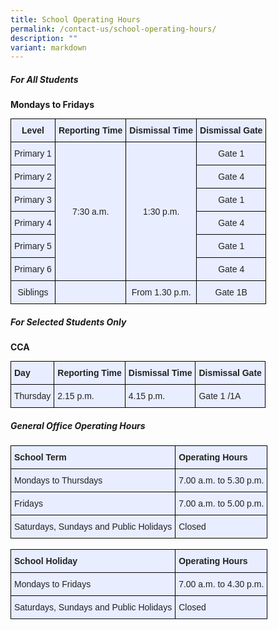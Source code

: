 ```yaml
---
title: School Operating Hours
permalink: /contact-us/school-operating-hours/
description: ""
variant: markdown
---
```

##### **For All Students**

**Mondays to Fridays**

<style type="text/css">
.tg  {border-collapse:collapse;border-spacing:0;margin:0px auto;}
.tg td{border-color:black;border-style:solid;border-width:1px;font-family:Arial, sans-serif;font-size:14px;
  overflow:hidden;padding:10px 5px;word-break:normal;}
.tg th{border-color:black;border-style:solid;border-width:1px;font-family:Arial, sans-serif;font-size:14px;
  font-weight:normal;overflow:hidden;padding:10px 5px;word-break:normal;}
.tg .tg-1uvx{background-color:#E8EDFF;color:#222;font-weight:bold;text-align:center;vertical-align:middle}
.tg .tg-22b2{background-color:#E8EDFF;color:#222;text-align:center;vertical-align:middle}
</style>
<table class="tg">
<tbody>
  <tr>
    <td class="tg-1uvx">Level</td>
    <td class="tg-1uvx">Reporting Time</td>
    <td class="tg-1uvx">Dismissal Time</td>
    <td class="tg-1uvx">Dismissal Gate</td>
  </tr>
  <tr>
    <td class="tg-22b2">Primary 1</td>
    <td class="tg-22b2" rowspan="6">7:30 a.m.</td>
		<td class="tg-22b2" rowspan="6">1:30 p.m.</td>
    <td class="tg-22b2">Gate 1</td>
  </tr>
  <tr>
    <td class="tg-22b2">Primary 2</td>
    <td class="tg-22b2">Gate 4</td>
  </tr>
  <tr>
    <td class="tg-22b2">Primary 3</td>
    <td class="tg-22b2">Gate 1</td>
  </tr>
  <tr>
    <td class="tg-22b2">Primary 4</td>
    <td class="tg-22b2">Gate 4</td>
  </tr>
  <tr>
    <td class="tg-22b2">Primary 5</td>
    <td class="tg-22b2">Gate 1</td>
  </tr>
  <tr>
    <td class="tg-22b2">Primary 6</td>
    <td class="tg-22b2">Gate 4</td>
  </tr>
  <tr>
    <td class="tg-22b2"><span style="color:#222"> Siblings</span></td>
    <td class="tg-22b2"><span style="color:#222"> </span></td>
    <td class="tg-22b2"><span style="color:#222">From 1.30 p.m.  </span></td>
    <td class="tg-22b2"><span style="color:#222">Gate 1B</span></td>
  </tr>
</tbody>
</table>

##### **For Selected Students Only**

**CCA**

<style type="text/css">
.tg  {border-collapse:collapse;border-spacing:0;margin:0px auto;}
.tg td{border-color:black;border-style:solid;border-width:1px;font-family:Arial, sans-serif;font-size:14px;
  overflow:hidden;padding:10px 5px;word-break:normal;}
.tg th{border-color:black;border-style:solid;border-width:1px;font-family:Arial, sans-serif;font-size:14px;
  font-weight:normal;overflow:hidden;padding:10px 5px;word-break:normal;}
.tg .tg-vqm8{background-color:#E8EDFF;color:#222;text-align:left;vertical-align:top}
.tg .tg-u05r{background-color:#E8EDFF;color:#222;font-weight:bold;text-align:left;vertical-align:top}
</style>
<table class="tg">
<tbody>
  <tr>
    <td class="tg-u05r">Day</td>
    <td class="tg-u05r">Reporting Time</td>
    <td class="tg-u05r">Dismissal Time</td>
    <td class="tg-u05r">Dismissal Gate</td>
  </tr>
  <tr>
    <td class="tg-vqm8">Thursday</td>
    <td class="tg-vqm8">2.15 p.m.</td>
    <td class="tg-vqm8">4.15 p.m.</td>
    <td class="tg-vqm8">Gate 1 /1A</td>
  </tr>
</tbody>
</table>

##### **General Office Operating Hours**

<style type="text/css">
.tg  {border-collapse:collapse;border-spacing:0;margin:0px auto;}
.tg td{border-color:black;border-style:solid;border-width:1px;font-family:Arial, sans-serif;font-size:14px;
  overflow:hidden;padding:10px 5px;word-break:normal;}
.tg th{border-color:black;border-style:solid;border-width:1px;font-family:Arial, sans-serif;font-size:14px;
  font-weight:normal;overflow:hidden;padding:10px 5px;word-break:normal;}
.tg .tg-vqm8{background-color:#E8EDFF;color:#222;text-align:left;vertical-align:top}
.tg .tg-22b2{background-color:#E8EDFF;color:#222;text-align:center;vertical-align:middle}
.tg .tg-u05r{background-color:#E8EDFF;color:#222;font-weight:bold;text-align:left;vertical-align:top}
</style>
<table class="tg">
<tbody>
  <tr>
    <td class="tg-u05r">School Term</td>
    <td class="tg-u05r">Operating Hours</td>
  </tr>
  <tr>
    <td class="tg-vqm8">Mondays to Thursdays</td>
    <td class="tg-vqm8">7.00 a.m. to 5.30 p.m.</td>
  </tr>
  <tr>
    <td class="tg-vqm8"> Fridays</td>
    <td class="tg-vqm8">7.00 a.m. to 5.00 p.m.</td>
  </tr>
  <tr>
    <td class="tg-vqm8">Saturdays, Sundays and Public Holidays</td>
    <td class="tg-vqm8">Closed</td>
  </tr>
</tbody>
</table>

<br>

<style type="text/css">
.tg  {border-collapse:collapse;border-spacing:0;margin:0px auto;}
.tg td{border-color:black;border-style:solid;border-width:1px;font-family:Arial, sans-serif;font-size:14px;
  overflow:hidden;padding:10px 5px;word-break:normal;}
.tg th{border-color:black;border-style:solid;border-width:1px;font-family:Arial, sans-serif;font-size:14px;
  font-weight:normal;overflow:hidden;padding:10px 5px;word-break:normal;}
.tg .tg-vqm8{background-color:#E8EDFF;color:#222;text-align:left;vertical-align:top}
.tg .tg-u05r{background-color:#E8EDFF;color:#222;font-weight:bold;text-align:left;vertical-align:top}
</style>
<table class="tg">
<tbody>
  <tr>
    <td class="tg-u05r">School Holiday</td>
    <td class="tg-u05r">Operating Hours</td>
  </tr>
  <tr>
    <td class="tg-vqm8">Mondays to Fridays</td>
    <td class="tg-vqm8">7.00 a.m. to 4.30 p.m.</td>
  </tr>
  <tr>
    <td class="tg-vqm8">Saturdays, Sundays and Public Holidays</td>
    <td class="tg-vqm8">Closed</td>
  </tr>
</tbody>
</table>